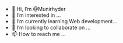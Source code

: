 - 👋 Hi, I’m @Munirhyder
- 👀 I’m interested in ...
- 🌱 I’m currently learning  Web development...
- 💞️ I’m looking to collaborate on ...
- 📫 How to reach me ...

<!---
Munirhyder/Munirhyder is a ✨ special ✨ repository because its `README.md` (this file) appears on your GitHub profile.
You can click the Preview link to take a look at your changes.
--->
